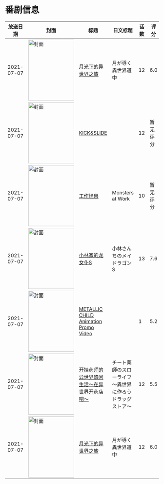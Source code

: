 # 番剧信息

|放送日期|封面|标题|日文标题|话数|评分|评分人数|
|---|---|---|---|---|---|---|
|2021-07-07|<img src="https://lain.bgm.tv/pic/cover/c/26/ea/317275_t23SU.jpg" alt="封面" style="width:150px;height:200px;object-fit:cover;">|[月光下的异世界之旅](https://bangumi.tv/subject/317275)|月が導く異世界道中|12|6.0|2467人评分|
|2021-07-07|<img src="https://lain.bgm.tv/pic/cover/c/83/f2/339247_ijfsw.jpg" alt="封面" style="width:150px;height:200px;object-fit:cover;">|[KICK&SLIDE](https://bangumi.tv/subject/339247)||12|暂无评分|少于10人评分|
|2021-07-07|<img src="https://lain.bgm.tv/pic/cover/c/f0/70/337771_3prnm.jpg" alt="封面" style="width:150px;height:200px;object-fit:cover;">|[工作怪兽](https://bangumi.tv/subject/337771)|Monsters at Work|10|暂无评分|少于10人评分|
|2021-07-07|<img src="https://lain.bgm.tv/pic/cover/c/17/ed/274234_iZ22k.jpg" alt="封面" style="width:150px;height:200px;object-fit:cover;">|[小林家的龙女仆S](https://bangumi.tv/subject/274234)|小林さんちのメイドラゴンS|13|7.6|10628人评分|
|2021-07-07|<img src="https://lain.bgm.tv/pic/cover/c/95/31/344937_QhZRF.jpg" alt="封面" style="width:150px;height:200px;object-fit:cover;">|[METALLIC CHILD Animation Promo Video](https://bangumi.tv/subject/344937)||1|5.2|20人评分|
|2021-07-07|<img src="https://lain.bgm.tv/pic/cover/c/d2/b0/297361_ALyM7.jpg" alt="封面" style="width:150px;height:200px;object-fit:cover;">|[开挂药师的异世界悠闲生活～在异世界开药店吧～](https://bangumi.tv/subject/297361)|チート薬師のスローライフ～異世界に作ろうドラッグストア～|12|5.5|1219人评分|
|2021-07-07|<img src="https://lain.bgm.tv/pic/cover/c/26/ea/317275_t23SU.jpg" alt="封面" style="width:150px;height:200px;object-fit:cover;">|[月光下的异世界之旅](https://bangumi.tv/subject/317275)|月が導く異世界道中|12|6.0|2467人评分|
